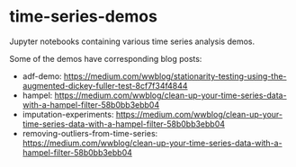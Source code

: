# time-series-demos

Jupyter notebooks containing various time series analysis demos.

Some of the demos have corresponding blog posts:

- adf-demo: https://medium.com/wwblog/stationarity-testing-using-the-augmented-dickey-fuller-test-8cf7f34f4844
- hampel: https://medium.com/wwblog/clean-up-your-time-series-data-with-a-hampel-filter-58b0bb3ebb04
- imputation-experiments: https://medium.com/wwblog/clean-up-your-time-series-data-with-a-hampel-filter-58b0bb3ebb04
- removing-outliers-from-time-series: https://medium.com/wwblog/clean-up-your-time-series-data-with-a-hampel-filter-58b0bb3ebb04
